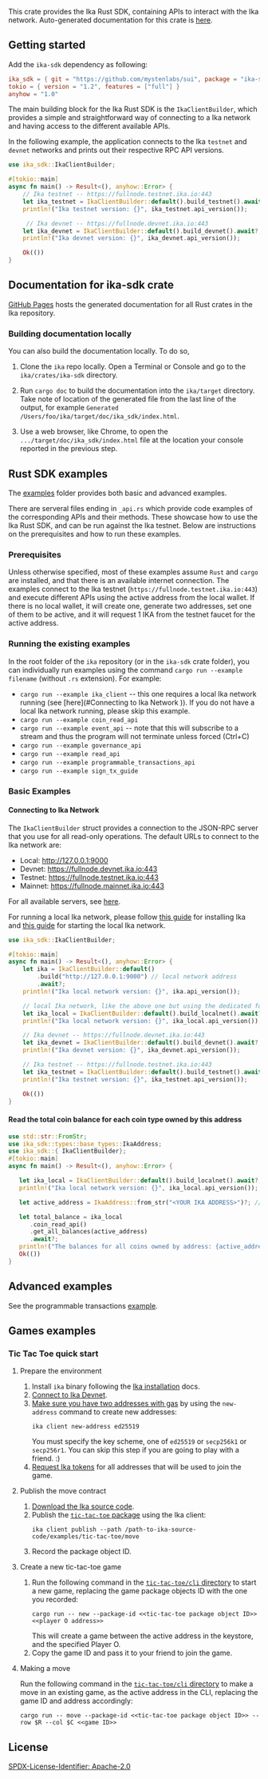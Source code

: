 This crate provides the Ika Rust SDK, containing APIs to interact with the Ika network. Auto-generated documentation for this crate is [here](https://mystenlabs.github.io/ika/ika_sdk/index.html).

## Getting started

Add the `ika-sdk` dependency as following:

```toml
ika_sdk = { git = "https://github.com/mystenlabs/sui", package = "ika-sdk"}
tokio = { version = "1.2", features = ["full"] }
anyhow = "1.0"
```

The main building block for the Ika Rust SDK is the `IkaClientBuilder`, which provides a simple and straightforward way of connecting to a Ika network and having access to the different available APIs.

In the following example, the application connects to the Ika `testnet` and `devnet` networks and prints out their respective RPC API versions.

```rust
use ika_sdk::IkaClientBuilder;

#[tokio::main]
async fn main() -> Result<(), anyhow::Error> {
    // Ika testnet -- https://fullnode.testnet.ika.io:443
    let ika_testnet = IkaClientBuilder::default().build_testnet().await?;
    println!("Ika testnet version: {}", ika_testnet.api_version());

     // Ika devnet -- https://fullnode.devnet.ika.io:443
    let ika_devnet = IkaClientBuilder::default().build_devnet().await?;
    println!("Ika devnet version: {}", ika_devnet.api_version());

    Ok(())
}

```

## Documentation for ika-sdk crate

[GitHub Pages](https://mystenlabs.github.io/ika/ika_sdk/index.html) hosts the generated documentation for all Rust crates in the Ika repository.

### Building documentation locally

You can also build the documentation locally. To do so,

1. Clone the `ika` repo locally. Open a Terminal or Console and go to the `ika/crates/ika-sdk` directory.

1. Run `cargo doc` to build the documentation into the `ika/target` directory. Take note of location of the generated file from the last line of the output, for example `Generated /Users/foo/ika/target/doc/ika_sdk/index.html`.

1. Use a web browser, like Chrome, to open the `.../target/doc/ika_sdk/index.html` file at the location your console reported in the previous step.

## Rust SDK examples

The [examples](https://github.com/MystenLabs/sui/tree/main/crates/ika-sdk/examples) folder provides both basic and advanced examples.

There are serveral files ending in `_api.rs` which provide code examples of the corresponding APIs and their methods. These showcase how to use the Ika Rust SDK, and can be run against the Ika testnet. Below are instructions on the prerequisites and how to run these examples.

### Prerequisites

Unless otherwise specified, most of these examples assume `Rust` and `cargo` are installed, and that there is an available internet connection. The examples connect to the Ika testnet (`https://fullnode.testnet.ika.io:443`) and execute different APIs using the active address from the local wallet. If there is no local wallet, it will create one, generate two addresses, set one of them to be active, and it will request 1 IKA from the testnet faucet for the active address.

### Running the existing examples

In the root folder of the `ika` repository (or in the `ika-sdk` crate folder), you can individually run examples using the command  `cargo run --example filename` (without `.rs` extension). For example:
* `cargo run --example ika_client` -- this one requires a local Ika network running (see [here](#Connecting to Ika Network
)). If you do not have a local Ika network running, please skip this example.
* `cargo run --example coin_read_api`
* `cargo run --example event_api` -- note that this will subscribe to a stream and thus the program will not terminate unless forced (Ctrl+C)
* `cargo run --example governance_api`
* `cargo run --example read_api`
* `cargo run --example programmable_transactions_api`
* `cargo run --example sign_tx_guide`

### Basic Examples

#### Connecting to Ika Network
The `IkaClientBuilder` struct provides a connection to the JSON-RPC server that you use for all read-only operations. The default URLs to connect to the Ika network are:

- Local: http://127.0.0.1:9000
- Devnet: https://fullnode.devnet.ika.io:443
- Testnet: https://fullnode.testnet.ika.io:443
- Mainnet: https://fullnode.mainnet.ika.io:443

For all available servers, see [here](https://ika.io/networkinfo).

For running a local Ika network, please follow [this guide](https://docs.ika.io/build/ika-local-network) for installing Ika and [this guide](https://docs.ika.io/build/ika-local-network#start-the-local-network) for starting the local Ika network.


```rust
use ika_sdk::IkaClientBuilder;

#[tokio::main]
async fn main() -> Result<(), anyhow::Error> {
    let ika = IkaClientBuilder::default()
        .build("http://127.0.0.1:9000") // local network address
        .await?;
    println!("Ika local network version: {}", ika.api_version());

    // local Ika network, like the above one but using the dedicated function
    let ika_local = IkaClientBuilder::default().build_localnet().await?;
    println!("Ika local network version: {}", ika_local.api_version());

    // Ika devnet -- https://fullnode.devnet.ika.io:443
    let ika_devnet = IkaClientBuilder::default().build_devnet().await?;
    println!("Ika devnet version: {}", ika_devnet.api_version());

    // Ika testnet -- https://fullnode.testnet.ika.io:443
    let ika_testnet = IkaClientBuilder::default().build_testnet().await?;
    println!("Ika testnet version: {}", ika_testnet.api_version());

    Ok(())
}
```

#### Read the total coin balance for each coin type owned by this address
```rust
use std::str::FromStr;
use ika_sdk::types::base_types::IkaAddress;
use ika_sdk::{ IkaClientBuilder};
#[tokio::main]
async fn main() -> Result<(), anyhow::Error> {

   let ika_local = IkaClientBuilder::default().build_localnet().await?;
   println!("Ika local network version: {}", ika_local.api_version());

   let active_address = IkaAddress::from_str("<YOUR IKA ADDRESS>")?; // change to your Ika address

   let total_balance = ika_local
      .coin_read_api()
      .get_all_balances(active_address)
      .await?;
   println!("The balances for all coins owned by address: {active_address} are {}", total_balance);
   Ok(())
}
```

## Advanced examples

See the programmable transactions [example](https://github.com/MystenLabs/sui/blob/main/crates/ika-sdk/examples/programmable_transactions_api.rs).

## Games examples

### Tic Tac Toe quick start

1. Prepare the environment
   1. Install `ika` binary following the [Ika installation](https://github.com/MystenLabs/sui/blob/main/docs/content/guides/developer/getting-started/ika-install.mdx) docs.
   1. [Connect to Ika Devnet](https://github.com/MystenLabs/sui/blob/main/docs/content/guides/developer/getting-started/connect.mdx).
   1. [Make sure you have two addresses with gas](https://github.com/MystenLabs/sui/blob/main/docs/content/guides/developer/getting-started/get-address.mdx) by using the `new-address` command to create new addresses:
      ```shell
      ika client new-address ed25519
      ```
      You must specify the key scheme, one of `ed25519` or `secp256k1` or `secp256r1`.
      You can skip this step if you are going to play with a friend. :)
   1. [Request Ika tokens](https://github.com/MystenLabs/sui/blob/main/docs/content/guides/developer/getting-started/get-coins.mdx) for all addresses that will be used to join the game.

2. Publish the move contract
   1. [Download the Ika source code](https://github.com/MystenLabs/sui/blob/main/docs/content/guides/developer/getting-started/ika-install.mdx).
   1. Publish the [`tic-tac-toe` package](https://github.com/MystenLabs/sui/tree/main/examples/tic-tac-toe/move)
      using the Ika client:
      ```shell
      ika client publish --path /path-to-ika-source-code/examples/tic-tac-toe/move
      ```
   1. Record the package object ID.

3. Create a new tic-tac-toe game
   1. Run the following command in the [`tic-tac-toe/cli` directory](https://github.com/MystenLabs/sui/tree/main/examples/tic-tac-toe/cli) to start a new game, replacing the game package objects ID with the one you recorded:
      ```shell
      cargo run -- new --package-id <<tic-tac-toe package object ID>> <<player O address>>
      ```
      This will create a game between the active address in the keystore, and the specified Player O.
   1. Copy the game ID and pass it to your friend to join the game.

4. Making a move

   Run the following command in the [`tic-tac-toe/cli` directory](https://github.com/MystenLabs/sui/tree/main/examples/tic-tac-toe/cli) to make a move in an existing game, as the active address in the CLI, replacing the game ID and address accordingly:
   ```shell
   cargo run -- move --package-id <<tic-tac-toe package object ID>> --row $R --col $C <<game ID>>
   ```

## License

[SPDX-License-Identifier: Apache-2.0](https://github.com/MystenLabs/sui/blob/main/LICENSE)
